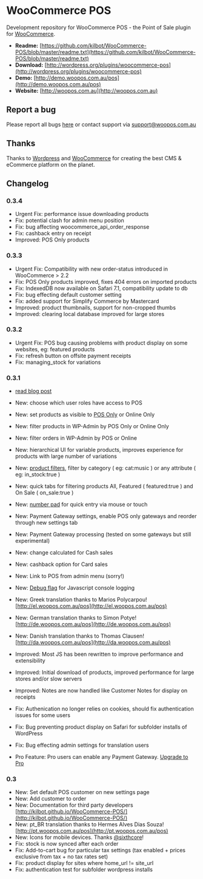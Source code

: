 # WooCommerce POS #

Development repository for WooCommerce POS - the Point of Sale plugin for [WooCommerce](woothemes.com/woocommerce/).

* **Readme:** [https://github.com/kilbot/WooCommerce-POS/blob/master/readme.txt](https://github.com/kilbot/WooCommerce-POS/blob/master/readme.txt)
* **Download:** [http://wordpress.org/plugins/woocommerce-pos](http://wordpress.org/plugins/woocommerce-pos)
* **Demo:** [http://demo.woopos.com.au/pos](http://demo.woopos.com.au/pos)
* **Website:** [http://woopos.com.au](http://woopos.com.au)

## Report a bug ##

Please report all bugs [here](https://github.com/kilbot/WooCommerce-POS/issues) or contact support via [support@woopos.com.au](mailto:support@woopos.com.au)

## Thanks ##

Thanks to [Wordpress](http://wordpress.org) and [WooCommerce](http://woothemes.com/woocommerce/) for creating the best CMS & eCommerce platform on the planet.

## Changelog ##

### 0.3.4 ###
* Urgent Fix: performance issue downloading products
* Fix: potential clash for admin menu position
* Fix: bug affecting woocommerce_api_order_response
* Fix: cashback entry on receipt
* Improved: POS Only products

### 0.3.3 ###
* Urgent Fix: Compatibility with new order-status introduced in WooCommerce > 2.2
* Fix: POS Only products improved, fixes 404 errors on imported products
* Fix: IndexedDB now available on Safari 7.1, compatibility update to db
* Fix: bug effecting default customer setting
* Fix: added support for Simplify Commerce by Mastercard
* Improved: product thumbnails, support for non-cropped thumbs
* Improved: clearing local database improved for large stores

### 0.3.2 ###
* Urgent Fix: POS bug causing problems with product display on some websites, eg: featured products
* Fix: refresh button on offsite payment receipts
* Fix: managing_stock for variations

### 0.3.1 ###
* [read blog post](http://woopos.com.au/2014/08/version-0-3-1-released/)
* New: choose which user roles have access to POS
* New: set products as visible to [POS Only](http://woopos.com.au/docs/pos-only-products/) or Online Only
* New: filter products in WP-Admin by POS Only or Online Only
* New: filter orders in WP-Admin by POS or Online
* New: hierarchical UI for variable products, improves experience for products with large number of variations
* New: [product filters](http://woopos.com.au/docs/product-searching-filtering/), filter by category ( eg: cat:music ) or any attribute ( eg: in_stock:true )
* New: quick tabs for filtering products All, Featured ( featured:true ) and On Sale ( on_sale:true )
* New: [number pad](http://woopos.com.au/docs/number-pads/) for quick entry via mouse or touch
* New: Payment Gateway settings, enable POS only gateways and reorder through new settings tab
* New: Payment Gateway processing (tested on some gateways but still experimental)
* New: change calculated for Cash sales
* New: cashback option for Card sales
* New: Link to POS from admin menu (sorry!)
* New: [Debug flag](http://woopos.com.au/docs/debugging/) for Javascript console logging
* New: Greek translation thanks to Marios Polycarpou! [http://el.woopos.com.au/pos](http://el.woopos.com.au/pos)
* New: German translation thanks to Simon Potye! [http://de.woopos.com.au/pos](http://de.woopos.com.au/pos)
* New: Danish translation thanks to Thomas Clausen! [http://da.woopos.com.au/pos](http://da.woopos.com.au/pos)
* Improved: Most JS has been rewritten to improve performance and extensibility
* Improved: Initial download of products, improved performance for large stores and/or slow servers
* Improved: Notes are now handled like Customer Notes for display on receipts
* Fix: Authenication no longer relies on cookies, should fix authentication issues for some users
* Fix: Bug preventing product display on Safari for subfolder installs of WordPress
* Fix: Bug effecting admin settings for translation users

* Pro Feature: Pro users can enable any Payment Gateway. [Upgrade to Pro](http://woopos.com.au/pro)

### 0.3 ###
* New: Set default POS customer on new settings page
* New: Add customer to order
* New: Documentation for third party developers [http://kilbot.github.io/WooCommerce-POS/](http://kilbot.github.io/WooCommerce-POS/)
* New: pt_BR translation thanks to Hermes Alves Dias Souza! [http://pt.woopos.com.au/pos](http://pt.woopos.com.au/pos)
* New: Icons for mobile devices. Thanks [@sixthcore](https://github.com/kilbot/WooCommerce-POS/issues/11)!
* Fix: stock is now synced after each order
* Fix: Add-to-cart bug for particular tax settings (tax enabled + prices exclusive from tax + no tax rates set)
* Fix: product display for sites where home_url != site_url
* Fix: authentication test for subfolder wordpress installs